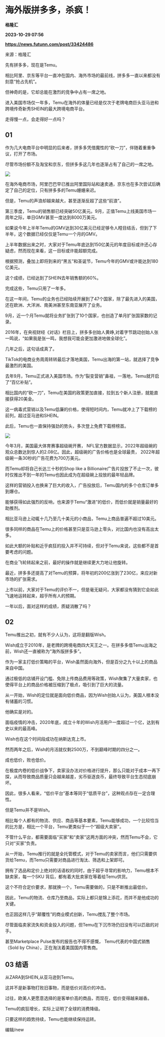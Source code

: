 # 海外版拼多多，杀疯！
**格隆汇**

**2023-10-29 07:56**

**https://news.futunn.com/post/33424486**

来源：格隆汇

先有拼多多，现在是Temu。

相比阿里、京东等平台一直冲在国内、海外市场的最前线，拼多多一直以来都没有刻意“抢占先机”。

但神奇的是，它却总能在激烈的竞争中占有一席之地。

进入美国市场仅一年多，Temu在海外的体量已经是仅次于老牌电商巨头亚马逊和跨境传奇新秀SHEIN的最大跨境电商平台。

走得慢一点，会走得好一点吗？

01
--

作为几大电商平台中明显的后来者，拼多多凭借魔性的“砍一刀”，伴随着重重争议，打开了市场。

尽管市场份额不及淘宝和京东，但拼多多这几年也逐渐占有了自己的一席之地。

![](https://newsfile.futunn.com/public/NN-PersistNewsContentImage/7781/20231028/0-9324b430d27bce33320e0fb67937706d-2-51a540b1d5b6ce235f64dedd4cbf604d.png/big)

在海外电商市场，阿里巴巴早已推出阿里国际站和速卖通，京东也在多次尝试后确定了自己的定位，只有拼多多的Temu姗姗来迟。

但是，Temu的声浪却越来越大，甚至逐渐反超了这些“前浪”。

第三季度，Temu的销售额已经突破50亿美元。9月，正值Temu上线美国市场一周年之际，单日GMV甚至一度达到8000万美元。

如果说今年上半年Temu的GMV达到30亿美元已经足够令人瞠目结舌，但到了下半年，这个数据已经仅仅是Temu一个月的GMV。

上半年数据出来之时，大家对于Temu年底达到150亿美元的年度目标或许还心存疑虑，然而现在来看，这一目标或许能超额完成。

根据预测，叠加上即将到来的“黑五”和圣诞节，Temu今年的GMV或许能达到180亿美元。

这个成绩，已经达到了SHEIN去年销售额的60%。

完成这些，Temu只用了一年多。

在这一年间，Temu的业务也已经陆续开展到了47个国家，除了最先进入的美国，还在欧洲、大洋洲、南美洲甚至东南亚展开了业务。

9月，近一个月Temu就将业务扩张到了10个国家，也创造了单月扩张国家数的记录。

2016年，在央视财经《对话》栏目上，拼多多创始人黄峥,对着字节跳动创始人张一鸣说，“如果我是张一鸣，我想我可能会更加激进地做全球化”。

几年之后，这句话成真了。

TikTok的电商业务周周转转最后才落地美国，Temu出海的第一站，就选择了竞争最激烈的美国。

去年9月，Temu正式进入美国市场。作为“裂变营销”鼻祖，一落地，Temu就开启了“百亿补贴”。

相比国内的“砍一刀”，Temu在美国的政策更加直接，拉到五个新人注册，就能直接获得20美金。

这一病毒式营销以及Temu低廉的价格，使得短时间内，Temu就冲上了下载榜的前列，超过亚马逊和SHEIN。

此后，Temu也一直保持强劲的势头，多次登上免费下载榜榜首。

![](https://newsfile.futunn.com/public/NN-PersistNewsContentImage/7781/20231028/0-9324b430d27bce33320e0fb67937706d-3-9e0fe03486964a185c51d402bad1515c.png/big)

今年3月，美国最大体育赛事超级碗开赛， NFL官方数据显示，2022年超级碗的观众总数达到惊人的2.08亿。因此，超级碗的广告价格也是全球最贵， 2022年超级碗一条30秒的广告花费为700万美元。

而Temu却将自己长达三十秒的Shop like a Billionaire广告片投放了不止一次，彼时仅推出不到一年的Temu也因此成为在超级碗上投放的最年轻品牌。

这样的营销投入也换来了巨大的收入，广告投放后，Temu国内的多个仓库订单多到爆仓。

能够获得如此强烈的反响，也来源于Temu“激进”的低价，而低价就是销量最好的助推剂。

相比亚马逊上动辄十几乃至几十美元的小商品，Temu上商品普遍不超过10美元。

很多同样的商品在Temu上的价格甚至只是亚马逊上零头，对比国内也没有高出太多。

如此大额的补贴和近乎疯狂的投入并不可持续，但对于Temu来说，这些都不是首要考虑的问题。

在商业飞轮转起来之前，最好的操作就是继续更大力地让他旋转。

最近，拼多多还提高了对Temu的预算，将年初的200亿涨到了230亿，来应对新市场的扩张需求。

上市以前，大家对于Temu的评价不一，但是毫无疑问，大家都没有猜到它会如此飞速地运转起来，超乎所有人的预期。

一年以后，面对这样的成绩，质疑消散了吗？

02
--

Temu推出之初，就有不少人认为，这将是翻版Wish。

Wish成立于2010年，是老牌的跨境电商四大天王之一。在拼多多借Temu出海之前，Wish还一直被称为“海外版拼多多”。

作为一家主打低价策略的平台，Wish虽然面向海外，但是百分之九十以上的商品来自中国。

通过极低的店铺开设门槛、免除上传商品费用等政策，Wish聚集了大量卖家，也使得平台上的商品价格被压缩到了极点，吸引到了巨大的流量。

从一开始，Wish的定位就是面向低价商品，因为Wish创始人认为，美国人根本没有储蓄的习惯。

他确实是对的。

面临疫情的冲击，2020年底，成立十年的Wish月活用户一度超过一个亿，达到有史以来的最高峰。

Wish也在这个时间段成功在纳斯达克上市。

然而两年之后，Wish的月活就仅剩2500万，不到巅峰时期的四分之一。

成也低价，败也低价。

在极度内卷的低价战争下，卖家没办法对价格进行提升，那么只能对于成本一再下探，从而导致商品质量只会越来越差，劣币驱逐良币，最终导致平台生态彻底崩坏。

因此，很多人看来，“低价平台”基本等同于“低质平台”，这种观点存在一定合理性。

但是Temu并不是Wish。

相比每个人都有的物流、供应、商品等基本要素，Temu能够成功，一个比较恰当的比方是，相比一个平台，Temu更类似于一个“超级大卖家”。

不管什么平台，都需要面临“买家”和“卖家”这两方面的冲突，然而Temu不会，它只对“买家”负责。

从一开始，Temu推行的就是全托管模式，对于Temu的卖家而言，他们只需要供货给Temu，而Temu只需要对商品进行淘汰、筛选和上架即可。

拥有了选品和定价上绝对的话语权的同时，由于超乎寻常的影响力，Temu根本不缺卖家，每一个SKU 背后，都有着大批卖家在等着给Temu供货。

这个不符合定价要求，那就换一个，Temu需要做的，只是不断推出最低价。

因此，Temu的物流、仓库乃至商品，实际上都只是锦上添花，而并不是他成功的关键。

也正因这样几乎“颠覆性”的商业模式创新，Temu搅乱了整个市场。

尽管面临卖家流失和资金投入的问题，但Temu在下沉市场仍旧没有可以匹敌的对手。

甚至Marketplace Pulse发布的报告也不得不感慨， Temu代表的中国式销售（Sold by China），正在淘汰着美国国内零售商。

03 结语
-----

从ZARA到SHEIN,从亚马逊到Temu。

这并不是新事物打败旧事物，而是低价对高价的冲击。

过往，欧美人更愿意选择的是客单价高的商品，而现在，低价变得越来越香。

Temu的疯狂增长，实际上证明了全球的消费降级。

只要这样的趋势持续，Temu也能继续保持运转。

编辑/new